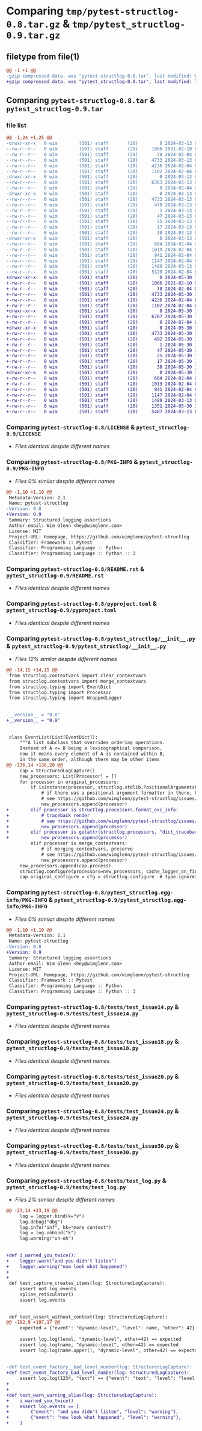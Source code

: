 # Comparing `tmp/pytest-structlog-0.8.tar.gz` & `tmp/pytest_structlog-0.9.tar.gz`

## filetype from file(1)

```diff
@@ -1 +1 @@
-gzip compressed data, was "pytest-structlog-0.8.tar", last modified: Wed Mar 13 02:28:02 2024, max compression
+gzip compressed data, was "pytest_structlog-0.9.tar", last modified: Thu May 30 13:16:32 2024, max compression
```

## Comparing `pytest-structlog-0.8.tar` & `pytest_structlog-0.9.tar`

### file list

```diff
@@ -1,24 +1,25 @@
-drwxr-xr-x   0 wim        (501) staff       (20)        0 2024-03-13 02:28:02.148605 pytest-structlog-0.8/
--rw-r--r--   0 wim        (501) staff       (20)     1066 2021-02-10 08:04:23.000000 pytest-structlog-0.8/LICENSE
--rw-r--r--   0 wim        (501) staff       (20)       78 2024-02-04 03:52:18.000000 pytest-structlog-0.8/MANIFEST.in
--rw-r--r--   0 wim        (501) staff       (20)     4733 2024-03-13 02:28:02.148333 pytest-structlog-0.8/PKG-INFO
--rw-r--r--   0 wim        (501) staff       (20)     4236 2024-02-04 03:52:18.000000 pytest-structlog-0.8/README.rst
--rw-r--r--   0 wim        (501) staff       (20)     1102 2024-02-04 05:17:45.000000 pytest-structlog-0.8/pyproject.toml
-drwxr-xr-x   0 wim        (501) staff       (20)        0 2024-03-13 02:28:02.144681 pytest-structlog-0.8/pytest_structlog/
--rw-r--r--   0 wim        (501) staff       (20)     6363 2024-03-13 02:27:40.000000 pytest-structlog-0.8/pytest_structlog/__init__.py
--rw-r--r--   0 wim        (501) staff       (20)        0 2024-02-04 03:52:18.000000 pytest-structlog-0.8/pytest_structlog/py.typed
-drwxr-xr-x   0 wim        (501) staff       (20)        0 2024-03-13 02:28:02.148057 pytest-structlog-0.8/pytest_structlog.egg-info/
--rw-r--r--   0 wim        (501) staff       (20)     4733 2024-03-13 02:28:02.000000 pytest-structlog-0.8/pytest_structlog.egg-info/PKG-INFO
--rw-r--r--   0 wim        (501) staff       (20)      470 2024-03-13 02:28:02.000000 pytest-structlog-0.8/pytest_structlog.egg-info/SOURCES.txt
--rw-r--r--   0 wim        (501) staff       (20)        1 2024-03-13 02:28:02.000000 pytest-structlog-0.8/pytest_structlog.egg-info/dependency_links.txt
--rw-r--r--   0 wim        (501) staff       (20)       47 2024-03-13 02:28:02.000000 pytest-structlog-0.8/pytest_structlog.egg-info/entry_points.txt
--rw-r--r--   0 wim        (501) staff       (20)       25 2024-03-13 02:28:02.000000 pytest-structlog-0.8/pytest_structlog.egg-info/requires.txt
--rw-r--r--   0 wim        (501) staff       (20)       17 2024-03-13 02:28:02.000000 pytest-structlog-0.8/pytest_structlog.egg-info/top_level.txt
--rw-r--r--   0 wim        (501) staff       (20)       38 2024-03-13 02:28:02.148659 pytest-structlog-0.8/setup.cfg
-drwxr-xr-x   0 wim        (501) staff       (20)        0 2024-03-13 02:28:02.147653 pytest-structlog-0.8/tests/
--rw-r--r--   0 wim        (501) staff       (20)      664 2024-02-04 05:14:00.000000 pytest-structlog-0.8/tests/test_issue14.py
--rw-r--r--   0 wim        (501) staff       (20)     1019 2024-02-04 05:12:41.000000 pytest-structlog-0.8/tests/test_issue18.py
--rw-r--r--   0 wim        (501) staff       (20)      941 2024-02-04 05:12:41.000000 pytest-structlog-0.8/tests/test_issue20.py
--rw-r--r--   0 wim        (501) staff       (20)     1147 2024-02-04 05:12:41.000000 pytest-structlog-0.8/tests/test_issue24.py
--rw-r--r--   0 wim        (501) staff       (20)     1489 2024-03-13 02:27:40.000000 pytest-structlog-0.8/tests/test_issue30.py
--rw-r--r--   0 wim        (501) staff       (20)     5129 2024-02-04 05:14:00.000000 pytest-structlog-0.8/tests/test_log.py
+drwxr-xr-x   0 wim        (501) staff       (20)        0 2024-05-30 13:16:32.344321 pytest_structlog-0.9/
+-rw-r--r--   0 wim        (501) staff       (20)     1066 2021-02-10 08:04:23.000000 pytest_structlog-0.9/LICENSE
+-rw-r--r--   0 wim        (501) staff       (20)       78 2024-02-04 03:52:18.000000 pytest_structlog-0.9/MANIFEST.in
+-rw-r--r--   0 wim        (501) staff       (20)     4733 2024-05-30 13:16:32.343994 pytest_structlog-0.9/PKG-INFO
+-rw-r--r--   0 wim        (501) staff       (20)     4236 2024-02-04 03:52:18.000000 pytest_structlog-0.9/README.rst
+-rw-r--r--   0 wim        (501) staff       (20)     1102 2024-02-04 05:17:45.000000 pytest_structlog-0.9/pyproject.toml
+drwxr-xr-x   0 wim        (501) staff       (20)        0 2024-05-30 13:16:32.337074 pytest_structlog-0.9/pytest_structlog/
+-rw-r--r--   0 wim        (501) staff       (20)     6707 2024-05-30 13:16:16.000000 pytest_structlog-0.9/pytest_structlog/__init__.py
+-rw-r--r--   0 wim        (501) staff       (20)        0 2024-02-04 03:52:18.000000 pytest_structlog-0.9/pytest_structlog/py.typed
+drwxr-xr-x   0 wim        (501) staff       (20)        0 2024-05-30 13:16:32.343644 pytest_structlog-0.9/pytest_structlog.egg-info/
+-rw-r--r--   0 wim        (501) staff       (20)     4733 2024-05-30 13:16:32.000000 pytest_structlog-0.9/pytest_structlog.egg-info/PKG-INFO
+-rw-r--r--   0 wim        (501) staff       (20)      492 2024-05-30 13:16:32.000000 pytest_structlog-0.9/pytest_structlog.egg-info/SOURCES.txt
+-rw-r--r--   0 wim        (501) staff       (20)        1 2024-05-30 13:16:32.000000 pytest_structlog-0.9/pytest_structlog.egg-info/dependency_links.txt
+-rw-r--r--   0 wim        (501) staff       (20)       47 2024-05-30 13:16:32.000000 pytest_structlog-0.9/pytest_structlog.egg-info/entry_points.txt
+-rw-r--r--   0 wim        (501) staff       (20)       25 2024-05-30 13:16:32.000000 pytest_structlog-0.9/pytest_structlog.egg-info/requires.txt
+-rw-r--r--   0 wim        (501) staff       (20)       17 2024-05-30 13:16:32.000000 pytest_structlog-0.9/pytest_structlog.egg-info/top_level.txt
+-rw-r--r--   0 wim        (501) staff       (20)       38 2024-05-30 13:16:32.344373 pytest_structlog-0.9/setup.cfg
+drwxr-xr-x   0 wim        (501) staff       (20)        0 2024-05-30 13:16:32.343115 pytest_structlog-0.9/tests/
+-rw-r--r--   0 wim        (501) staff       (20)      664 2024-02-04 05:14:00.000000 pytest_structlog-0.9/tests/test_issue14.py
+-rw-r--r--   0 wim        (501) staff       (20)     1019 2024-02-04 05:12:41.000000 pytest_structlog-0.9/tests/test_issue18.py
+-rw-r--r--   0 wim        (501) staff       (20)      941 2024-02-04 05:12:41.000000 pytest_structlog-0.9/tests/test_issue20.py
+-rw-r--r--   0 wim        (501) staff       (20)     1147 2024-02-04 05:12:41.000000 pytest_structlog-0.9/tests/test_issue24.py
+-rw-r--r--   0 wim        (501) staff       (20)     1489 2024-03-13 02:36:30.000000 pytest_structlog-0.9/tests/test_issue30.py
+-rw-r--r--   0 wim        (501) staff       (20)     1351 2024-05-30 13:16:16.000000 pytest_structlog-0.9/tests/test_issue32.py
+-rw-r--r--   0 wim        (501) staff       (20)     5487 2024-03-13 02:37:31.000000 pytest_structlog-0.9/tests/test_log.py
```

### Comparing `pytest-structlog-0.8/LICENSE` & `pytest_structlog-0.9/LICENSE`

 * *Files identical despite different names*

### Comparing `pytest-structlog-0.8/PKG-INFO` & `pytest_structlog-0.9/PKG-INFO`

 * *Files 0% similar despite different names*

```diff
@@ -1,10 +1,10 @@
 Metadata-Version: 2.1
 Name: pytest-structlog
-Version: 0.8
+Version: 0.9
 Summary: Structured logging assertions
 Author-email: Wim Glenn <hey@wimglenn.com>
 License: MIT
 Project-URL: Homepage, https://github.com/wimglenn/pytest-structlog
 Classifier: Framework :: Pytest
 Classifier: Programming Language :: Python
 Classifier: Programming Language :: Python :: 3
```

### Comparing `pytest-structlog-0.8/README.rst` & `pytest_structlog-0.9/README.rst`

 * *Files identical despite different names*

### Comparing `pytest-structlog-0.8/pyproject.toml` & `pytest_structlog-0.9/pyproject.toml`

 * *Files identical despite different names*

### Comparing `pytest-structlog-0.8/pytest_structlog/__init__.py` & `pytest_structlog-0.9/pytest_structlog/__init__.py`

 * *Files 12% similar despite different names*

```diff
@@ -14,15 +14,15 @@
 from structlog.contextvars import clear_contextvars
 from structlog.contextvars import merge_contextvars
 from structlog.typing import EventDict
 from structlog.typing import Processor
 from structlog.typing import WrappedLogger
 
 
-__version__ = "0.8"
+__version__ = "0.9"
 
 
 class EventList(List[EventDict]):
     """A list subclass that overrides ordering operations.
     Instead of A <= B being a lexicographical comparison,
     now it means every element of A is contained within B,
     in the same order, although there may be other items
@@ -136,14 +136,20 @@
     cap = StructuredLogCapture()
     new_processors: List[Processor] = []
     for processor in original_processors:
         if isinstance(processor, structlog.stdlib.PositionalArgumentsFormatter):
             # if there was a positional argument formatter in there, keep it
             # see https://github.com/wimglenn/pytest-structlog/issues/18
             new_processors.append(processor)
+        elif processor is structlog.processors.format_exc_info:
+            # traceback render
+            # see https://github.com/wimglenn/pytest-structlog/issues/32
+            new_processors.append(processor)
+        elif processor is getattr(structlog.processors, "dict_tracebacks", object()):
+            new_processors.append(processor)
         elif processor is merge_contextvars:
             # if merging contextvars, preserve
             # see https://github.com/wimglenn/pytest-structlog/issues/20
             new_processors.append(processor)
     new_processors.append(cap.process)
     structlog.configure(processors=new_processors, cache_logger_on_first_use=False)
     cap.original_configure = cfg = structlog.configure  # type:ignore[attr-defined]
```

### Comparing `pytest-structlog-0.8/pytest_structlog.egg-info/PKG-INFO` & `pytest_structlog-0.9/pytest_structlog.egg-info/PKG-INFO`

 * *Files 0% similar despite different names*

```diff
@@ -1,10 +1,10 @@
 Metadata-Version: 2.1
 Name: pytest-structlog
-Version: 0.8
+Version: 0.9
 Summary: Structured logging assertions
 Author-email: Wim Glenn <hey@wimglenn.com>
 License: MIT
 Project-URL: Homepage, https://github.com/wimglenn/pytest-structlog
 Classifier: Framework :: Pytest
 Classifier: Programming Language :: Python
 Classifier: Programming Language :: Python :: 3
```

### Comparing `pytest-structlog-0.8/tests/test_issue14.py` & `pytest_structlog-0.9/tests/test_issue14.py`

 * *Files identical despite different names*

### Comparing `pytest-structlog-0.8/tests/test_issue18.py` & `pytest_structlog-0.9/tests/test_issue18.py`

 * *Files identical despite different names*

### Comparing `pytest-structlog-0.8/tests/test_issue20.py` & `pytest_structlog-0.9/tests/test_issue20.py`

 * *Files identical despite different names*

### Comparing `pytest-structlog-0.8/tests/test_issue24.py` & `pytest_structlog-0.9/tests/test_issue24.py`

 * *Files identical despite different names*

### Comparing `pytest-structlog-0.8/tests/test_issue30.py` & `pytest_structlog-0.9/tests/test_issue30.py`

 * *Files identical despite different names*

### Comparing `pytest-structlog-0.8/tests/test_log.py` & `pytest_structlog-0.9/tests/test_log.py`

 * *Files 2% similar despite different names*

```diff
@@ -23,14 +23,19 @@
     log = logger.bind(k="v")
     log.debug("dbg")
     log.info("inf", kk="more context")
     log = log.unbind("k")
     log.warning("uh-oh")
 
 
+def i_warned_you_twice():
+    logger.warn("and you didn't listen")
+    logger.warning("now look what happened")
+
+
 def test_capture_creates_items(log: StructuredLogCapture):
     assert not log.events
     spline_reticulator()
     assert log.events
 
 
 def test_assert_without_context(log: StructuredLogCapture):
@@ -192,9 +197,17 @@
     expected = {"event": "dynamic-level", "level": name, "other": 42}
 
     assert log.log(level, "dynamic-level", other=42) == expected
     assert log.log(name, "dynamic-level", other=42) == expected
     assert log.log(name.upper(), "dynamic-level", other=42) == expected
 
 
-def test_event_factory__bad_level_number(log: StructuredLogCapture):
+def test_event_factory_bad_level_number(log: StructuredLogCapture):
     assert log.log(1234, "text") == {"event": "text", "level": "level 1234"}
+
+
+def test_warn_warning_alias(log: StructuredLogCapture):
+    i_warned_you_twice()
+    assert log.events == [
+        {"event": "and you didn't listen", "level": "warning"},
+        {"event": "now look what happened", "level": "warning"},
+    ]
```

